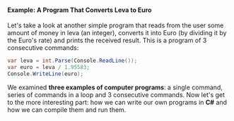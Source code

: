 #### Example: A Program That Converts Leva to Euro

Let's take a look at another simple program that reads from the user some amount of money in leva (an integer), converts it into Euro (by dividing it by the Euro's rate) and prints the received result. This is a program of 3 consecutive commands:

```csharp
var leva = int.Parse(Console.ReadLine());
var euro = leva / 1.95583;
Console.WriteLine(euro);
```

We examined **three examples of computer programs**: a single command, series of commands in a loop and 3 consecutive commands. Now let's get to the more interesting part: how we can write our own programs in **C#** and how we can compile them and run them.
